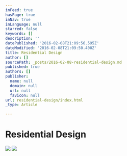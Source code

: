 ```yaml
---
inFeed: true
hasPage: true
inNav: true
inLanguage: null
starred: false
keywords: []
description: ''
datePublished: '2016-02-08T21:09:56.595Z'
dateModified: '2016-02-08T21:09:50.400Z'
title: Residential Design
author: []
sourcePath: _posts/2016-02-08-residential-design.md
published: true
authors: []
publisher:
  name: null
  domain: null
  url: null
  favicon: null
url: residential-design/index.html
_type: Article

---
```

# Residential Design
![](https://the-grid-user-content.s3-us-west-2.amazonaws.com/bd11ea7f-b3c5-462d-b965-9a663336307d.jpg)
![](https://the-grid-user-content.s3-us-west-2.amazonaws.com/6053067d-5dd9-4efd-813f-63ec5f55e729.jpg)